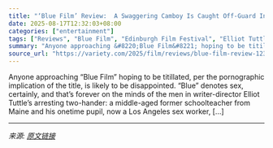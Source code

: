 ```yaml
---
title: "‘Blue Film’ Review:  A Swaggering Camboy Is Caught Off-Guard In a Provocative Chamber Piece"
date: 2025-08-17T12:32:03+08:00
categories: ["entertainment"]
tags: ["Reviews", "Blue Film", "Edinburgh Film Festival", "Elliot Tuttle"]
summary: "Anyone approaching &#8220;Blue Film&#8221; hoping to be titillated, per the pornographic implication of the title, is likely to be disappointed. &#8220;Blue&#8221; denotes sex, certainly, and that&#82"
source_url: "https://variety.com/2025/film/reviews/blue-film-review-1236491331/"
---
```


Anyone approaching &#8220;Blue Film&#8221; hoping to be titillated, per the pornographic implication of the title, is likely to be disappointed. &#8220;Blue&#8221; denotes sex, certainly, and that&#8217;s forever on the minds of the men in writer-director Elliot Tuttle&#8217;s arresting two-hander: a middle-aged former schoolteacher from Maine and his onetime pupil, now a Los Angeles sex worker, [&#8230;]

---

*来源: [原文链接](https://variety.com/2025/film/reviews/blue-film-review-1236491331/)*

